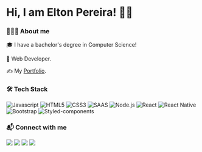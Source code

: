 # Hi, I am Elton Pereira! 👋🏾

### 👨🏾‍💻 About me

🎓 I have a bachelor's degree in Computer Science!

:vulcan_salute: Web Developer. 

:writing_hand: My [Portfolio](https://eltonpereira.dev/).


### 🛠 Tech Stack

![Javascript](https://img.shields.io/badge/JavaScript-323330?style=for-the-badge&logo=javascript&logoColor=F7DF1E)
![HTML5](https://img.shields.io/badge/HTML5-E34F26?style=for-the-badge&logo=html5&logoColor=white)
![CSS3](https://img.shields.io/badge/CSS3-1572B6?style=for-the-badge&logo=css3&logoColor=white)
![SAAS](https://img.shields.io/badge/Sass-CC6699?style=for-the-badge&logo=sass&logoColor=white)
![Node.js](https://img.shields.io/badge/Node.js-43853D?style=for-the-badge&logo=node.js&logoColor=white)
![React](https://img.shields.io/badge/React-20232A?style=for-the-badge&logo=react&logoColor=61DAFB)
![React Native](https://img.shields.io/badge/React_Native-20232A?style=for-the-badge&logo=react&logoColor=61DAFB)
![Bootstrap](https://img.shields.io/badge/Bootstrap-563D7C?style=for-the-badge&logo=bootstrap&logoColor=white)
![Styled-components](https://img.shields.io/badge/styled--components-DB7093?style=for-the-badge&logo=styled-components&logoColor=white)


### 📬 Connect with me

<a href="https://www.linkedin.com/in/eltton/" target="blank"><img src="https://img.shields.io/badge/eltton-0077B5?style=for-the-badge&logo=linkedin&logoColor=white" /></a>
<a href="https://www.instagram.com/eltonfx/" target="blank"><img src="https://img.shields.io/badge/eltonfx-E4405F?style=for-the-badge&logo=instagram&logoColor=white" /></a>
<a href="https://twitter.com/elton_pereira/" target="blank"><img src="https://img.shields.io/badge/elton_pereira-1DA1F2?style=for-the-badge&logo=twitter&logoColor=white" /></a>
<a href="https://eltonpereira.dev/" target="blank"><img src="https://img.shields.io/badge/eltonpereira.dev-1DA1F2?style=for-the-badge" /></a>

